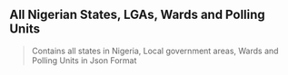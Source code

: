 ## All Nigerian States, LGAs, Wards and Polling Units

>
> Contains all states in Nigeria, Local government areas, Wards and Polling Units in Json Format
>

